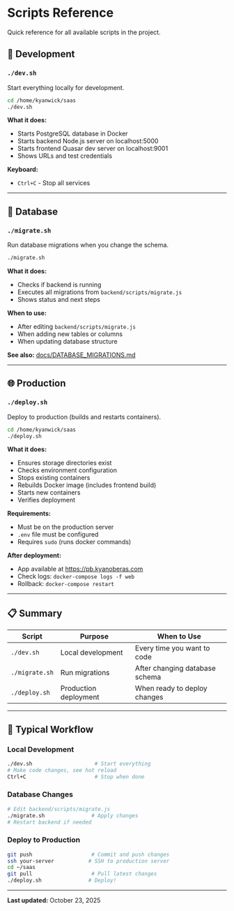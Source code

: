 # Scripts Reference

Quick reference for all available scripts in the project.

## 🚀 Development

### `./dev.sh`
Start everything locally for development.

```bash
cd /home/kyanwick/saas
./dev.sh
```

**What it does:**
- Starts PostgreSQL database in Docker
- Starts backend Node.js server on localhost:5000
- Starts frontend Quasar dev server on localhost:9001
- Shows URLs and test credentials

**Keyboard:**
- `Ctrl+C` - Stop all services

---

## 🔄 Database

### `./migrate.sh`
Run database migrations when you change the schema.

```bash
./migrate.sh
```

**What it does:**
- Checks if backend is running
- Executes all migrations from `backend/scripts/migrate.js`
- Shows status and next steps

**When to use:**
- After editing `backend/scripts/migrate.js`
- When adding new tables or columns
- When updating database structure

**See also:** [docs/DATABASE_MIGRATIONS.md](./docs/DATABASE_MIGRATIONS.md)

---

## 🌐 Production

### `./deploy.sh`
Deploy to production (builds and restarts containers).

```bash
cd /home/kyanwick/saas
./deploy.sh
```

**What it does:**
- Ensures storage directories exist
- Checks environment configuration
- Stops existing containers
- Rebuilds Docker image (includes frontend build)
- Starts new containers
- Verifies deployment

**Requirements:**
- Must be on the production server
- `.env` file must be configured
- Requires `sudo` (runs docker commands)

**After deployment:**
- App available at https://pb.kyanoberas.com
- Check logs: `docker-compose logs -f web`
- Rollback: `docker-compose restart`

---

## 📋 Summary

| Script | Purpose | When to Use |
|--------|---------|-----------|
| `./dev.sh` | Local development | Every time you want to code |
| `./migrate.sh` | Run migrations | After changing database schema |
| `./deploy.sh` | Production deployment | When ready to deploy changes |

---

## 🎯 Typical Workflow

### Local Development
```bash
./dev.sh                    # Start everything
# Make code changes, see hot reload
Ctrl+C                      # Stop when done
```

### Database Changes
```bash
# Edit backend/scripts/migrate.js
./migrate.sh               # Apply changes
# Restart backend if needed
```

### Deploy to Production
```bash
git push                   # Commit and push changes
ssh your-server           # SSH to production server
cd ~/saas
git pull                   # Pull latest changes
./deploy.sh               # Deploy!
```

---

**Last updated:** October 23, 2025
